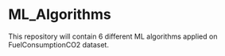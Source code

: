 # ML_Algorithms
This repository will contain 6 different ML algorithms applied on FuelConsumptionCO2 dataset.
